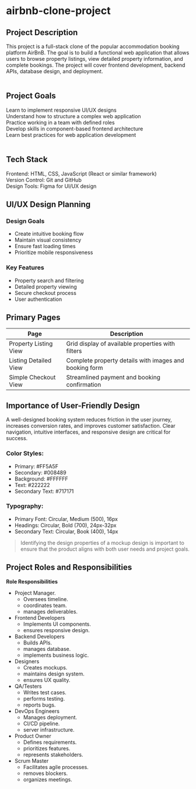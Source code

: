 # airbnb-clone-project

## Project Description<br/>
This project is a full-stack clone of the popular accommodation booking platform AirBnB. The goal is to build a functional web application that allows users to browse property listings, view detailed property information, and complete bookings. The project will cover frontend development, backend APIs, database design, and deployment.<br/>
<br/>
## Project Goals<br/>
Learn to implement responsive UI/UX designs<br/>
Understand how to structure a complex web application<br/>
Practice working in a team with defined roles<br/>
Develop skills in component-based frontend architecture<br/>
Learn best practices for web application development<br/>
<br/>
## Tech Stack<br/>
Frontend: HTML, CSS, JavaScript (React or similar framework)<br/>
Version Control: Git and GitHub<br/>
Design Tools: Figma for UI/UX design<br/>

## UI/UX Design Planning<br/>
### Design Goals<br/>
* Create intuitive booking flow
* Maintain visual consistency
* Ensure fast loading times
* Prioritize mobile responsiveness
### Key Features<br/>
* Property search and filtering
* Detailed property viewing
* Secure checkout process
* User authentication

## Primary Pages
|**Page**              |**Description**                                       |
|----------------------|------------------------------------------------------|
|Property Listing View |Grid display of available properties with filters     |
|Listing Detailed View |Complete property details with images and booking form|
|Simple Checkout View  |Streamlined payment and booking confirmation          |

## Importance of User-Friendly Design<br/>
A well-designed booking system reduces friction in the user journey, increases conversion rates, and improves customer satisfaction. Clear navigation, intuitive interfaces, and responsive design are critical for success.<br/>

### Color Styles:<br/>
* Primary: #FF5A5F
* Secondary: #008489
* Background: #FFFFFF
* Text: #222222
* Secondary Text: #717171
### Typography:<br/>
* Primary Font: Circular, Medium (500), 16px
* Headings: Circular, Bold (700), 24px-32px
* Secondary Text: Circular, Book (400), 14px<br/>

> Identifying the design properties of a mockup design is important to ensure that the product aligns with both user needs and project goals.<br/>

## Project Roles and Responsibilities<br/>
**Role Responsibilities**
- Project Manager.
  - Oversees timeline.
  - coordinates team.
  - manages deliverables.
- Frontend Developers
  - Implements UI components.
  - ensures responsive design.
- Backend Developers
  - Builds APIs.
  - manages database.
  - implements business logic.
- Designers
  - Creates mockups.
  - maintains design system.
  - ensures UX quality.
- QA/Testers
  - Writes test cases.
  - performs testing.
  - reports bugs.
- DevOps Engineers
  - Manages deployment.
  - CI/CD pipeline.
  - server infrastructure.
- Product Owner
  - Defines requirements.
  - prioritizes features.
  - represents stakeholders.
- Scrum Master
  - Facilitates agile processes.
  - removes blockers.
  - organizes meetings.
<br/>
